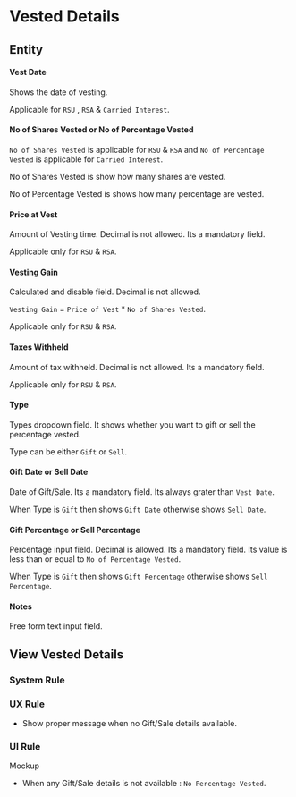 # Vested Details 

## Entity

#### Vest Date

Shows the date of vesting. 

Applicable for `RSU` , `RSA` & `Carried Interest`.

#### No of Shares Vested or No of Percentage Vested

`No of Shares Vested` is applicable for `RSU` & `RSA` and `No of Percentage Vested` is applicable for `Carried Interest`.

No of Shares Vested is show how many shares are vested.

No of Percentage Vested is shows how many percentage are vested.

#### Price at Vest

Amount of Vesting time. Decimal is not allowed. Its a mandatory field.

Applicable only for `RSU` & `RSA`.

#### Vesting Gain

Calculated and disable field. Decimal is not allowed. 

`Vesting Gain` = `Price of Vest` * `No of Shares Vested`.

Applicable only for `RSU` & `RSA`.

#### Taxes Withheld

Amount of tax withheld. Decimal is not allowed. Its a mandatory field.

Applicable only for `RSU` & `RSA`.

#### Type

Types dropdown field. It shows whether you want to gift or sell the percentage vested.

Type can be either `Gift` or `Sell`.

#### Gift Date or Sell Date

Date of Gift/Sale. Its a mandatory field. Its always grater than `Vest Date`.

When Type is `Gift` then shows `Gift Date` otherwise shows `Sell Date`.

#### Gift Percentage or Sell Percentage

Percentage input field. Decimal is allowed. Its a mandatory field.  Its value is less than or equal to `No of Percentage Vested`.

When Type is `Gift` then shows `Gift Percentage` otherwise shows `Sell Percentage`.

#### Notes

Free form text input field.



## View Vested Details

### System Rule

### UX Rule

- Show proper message when no Gift/Sale details available.

### UI Rule

Mockup

- When any Gift/Sale details is not available : `No Percentage Vested`. 